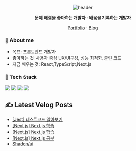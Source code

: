 <!-- ===== Hero ===== -->
<!-- 중앙 정렬 헤더와 짧은 슬로건 -->
<div align="center">
  <!-- 헤더 배너 -->
<p align="center">
  <img src="https://capsule-render.vercel.app/api?type=waving&color=0:7F7FD5,50:86A8E7,100:91EAE4&height=200&section=header&text=Frontend%20Developer%20김민석&fontSize=36&fontAlignY=35&animation=fadeIn" alt="header" />
</p>
  <p><b>문제 해결을 좋아하는 개발자 · 배움을 기록하는 개발자 </b></p>
  <!-- 퀵 링크 -->
  <p>
    <a href="https://portpolio-10012.vercel.app/">Portfolio</a> ·
    <a href="https://velog.io/@10012/posts">Blog</a> 
  </p>
</div>

<!-- ===== 소개 ===== -->
### 👋 About me
- 목표: 프론트엔드 개발자
- 좋아하는 것: 사용자 중심 UX/UI구성, 성능 최적화, 클린 코드
- 지금 배우는 것: React,TypeScript,Next.js

<!-- ===== 기술 스택 ===== -->
### 🧰 Tech Stack
<!-- 뱃지형 아이콘: shields.io + simple-icons -->
<p>
  <img src="https://img.shields.io/badge/TypeScript-3178C6?logo=typescript&logoColor=white" />
  <img src="https://img.shields.io/badge/React-20232a?logo=react&logoColor=61DAFB" />
  <img src="https://img.shields.io/badge/Node.js-339933?logo=nodedotjs&logoColor=white" />
  <img src="https://img.shields.io/badge/TailwindCSS-06B6D4?logo=tailwindcss&logoColor=white" />
</p>

## ✍️ Latest Velog Posts
<!-- BLOG-POST-LIST:START -->
- [[Jest] 테스트코드 알아보기](https://velog.io/@10012/Jest-%ED%85%8C%EC%8A%A4%ED%8A%B8%EC%BD%94%EB%93%9C-%EC%95%8C%EC%95%84%EB%B3%B4%EA%B8%B0)
- [[Next.js] Next.js 학습](https://velog.io/@10012/Next.js-Next.js-%ED%95%99%EC%8A%B5-0d1me6ad)
- [[Next.js] Next.js 학습](https://velog.io/@10012/Next.js-Next.js-%ED%95%99%EC%8A%B5-epr1snbd)
- [[Next.js] Next.js 공부](https://velog.io/@10012/Next.js-Next.js-%EA%B3%B5%EB%B6%80)
- [Shadcn/ui](https://velog.io/@10012/Shadcnui)
<!-- BLOG-POST-LIST:END -->

